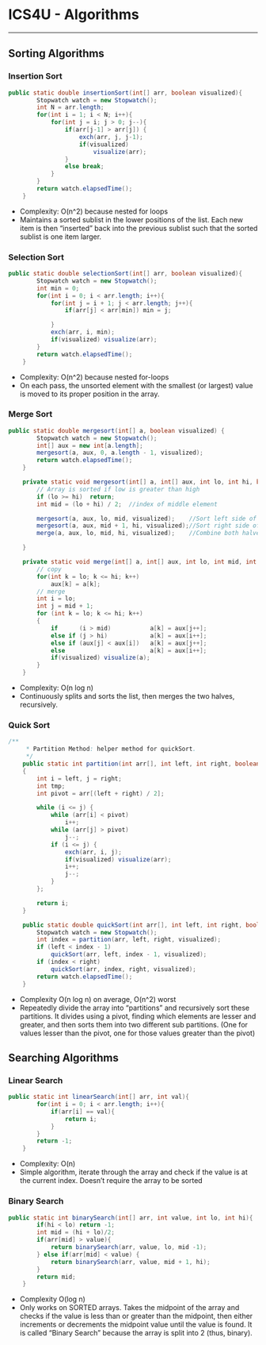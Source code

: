 # ICS4U - Algorithms
- - - -
## Sorting Algorithms

### Insertion Sort

```java
public static double insertionSort(int[] arr, boolean visualized){
        Stopwatch watch = new Stopwatch();
        int N = arr.length;
        for(int i = 1; i < N; i++){
            for(int j = i; j > 0; j--){
                if(arr[j-1] > arr[j]) {
                    exch(arr, j, j-1);
                    if(visualized)
                        visualize(arr);
                } 
                else break;
            }
        }
        return watch.elapsedTime();
    }
```

* Complexity: O(n^2) because nested for loops
* Maintains a sorted sublist in the lower positions of the list. Each new item is then “inserted” back into the previous sublist such that the sorted sublist is one item larger.

### Selection Sort

```java
public static double selectionSort(int[] arr, boolean visualized){
        Stopwatch watch = new Stopwatch();
        int min = 0;
        for(int i = 0; i < arr.length; i++){
            for(int j = i + 1; j < arr.length; j++){
                if(arr[j] < arr[min]) min = j;

            }
            exch(arr, i, min);
            if(visualized) visualize(arr);
        }
        return watch.elapsedTime();
    }
```

* Complexity: O(n^2) because nested for-loops
* On each pass, the unsorted element with the smallest (or largest) value is moved to its proper position in the array.

### Merge Sort

```java
public static double mergesort(int[] a, boolean visualized) { 
        Stopwatch watch = new Stopwatch();
        int[] aux = new int[a.length];
        mergesort(a, aux, 0, a.length - 1, visualized);
        return watch.elapsedTime();
    }

    private static void mergesort(int[] a, int[] aux, int lo, int hi, boolean visualized) {
        // Array is sorted if low is greater than high
        if (lo >= hi)  return;
        int mid = (lo + hi) / 2;  //index of middle element

        mergesort(a, aux, lo, mid, visualized);    //Sort left side of array
        mergesort(a, aux, mid + 1, hi, visualized);//Sort right side of array
        merge(a, aux, lo, mid, hi, visualized);    //Combine both halves

    } 

    private static void merge(int[] a, int[] aux, int lo, int mid, int hi, boolean visualized){
        // copy
        for(int k = lo; k <= hi; k++)
            aux[k] = a[k];
        // merge
        int i = lo;
        int j = mid + 1;
        for (int k = lo; k <= hi; k++)
        {
            if      (i > mid)           a[k] = aux[j++];
            else if (j > hi)            a[k] = aux[i++];
            else if (aux[j] < aux[i])   a[k] = aux[j++];
            else                        a[k] = aux[i++];
            if(visualized) visualize(a);
        }
    }
```

* Complexity: O(n log n)
* Continuously splits and sorts the list, then merges the two halves, recursively.

### Quick Sort

```java
/**
     * Partition Method: helper method for quickSort.
     */
    public static int partition(int arr[], int left, int right, boolean visualized)
    {
        int i = left, j = right;
        int tmp;
        int pivot = arr[(left + right) / 2];

        while (i <= j) {
            while (arr[i] < pivot)
                i++;
            while (arr[j] > pivot)
                j--;
            if (i <= j) {
                exch(arr, i, j);
                if(visualized) visualize(arr);
                i++;
                j--;
            }
        };

        return i;
    }

    public static double quickSort(int arr[], int left, int right, boolean visualized) {
        Stopwatch watch = new Stopwatch();
        int index = partition(arr, left, right, visualized);
        if (left < index - 1)
            quickSort(arr, left, index - 1, visualized);
        if (index < right)
            quickSort(arr, index, right, visualized);
        return watch.elapsedTime();
    }
```

* Complexity O(n log n) on average, O(n^2) worst
* Repeatedly divide the array into “partitions” and recursively sort these partitions. It divides using a pivot, finding which elements are lesser and greater, and then sorts them into two different sub partitions. (One for values lesser than the pivot, one for those values greater than the pivot)

## Searching Algorithms
### Linear Search

```java
public static int linearSearch(int[] arr, int val){
        for(int i = 0; i < arr.length; i++){
            if(arr[i] == val){
                return i;
            }
        }
        return -1;
    }
```

* Complexity: O(n)
* Simple algorithm, iterate through the array and check if the value is at the current index. Doesn’t require the array to be sorted
### Binary Search

``` java 
public static int binarySearch(int[] arr, int value, int lo, int hi){
        if(hi < lo) return -1;
        int mid = (hi + lo)/2;
        if(arr[mid] > value){
            return binarySearch(arr, value, lo, mid -1);
        } else if(arr[mid] < value) {
            return binarySearch(arr, value, mid + 1, hi);
        }
        return mid;
    }
```

* Complexity O(log n)
* Only works on SORTED arrays. Takes the midpoint of the array and checks if the value is less than or greater than the midpoint, then either increments or  decrements the midpoint value until the value is found. It is called “Binary Search” because the array is split into 2 (thus, binary).

